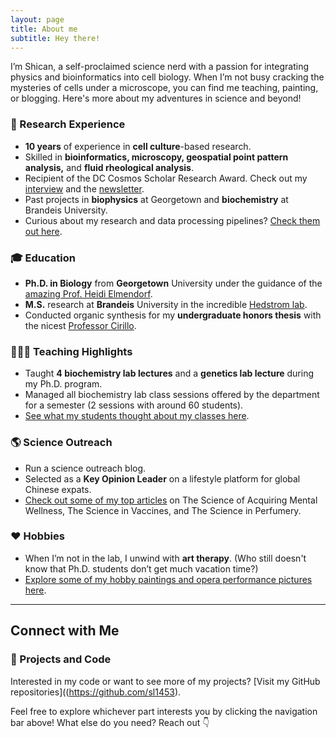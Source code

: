 ```yaml
---
layout: page
title: About me
subtitle: Hey there!
---
```

I’m Shican, a self-proclaimed science nerd with a passion for integrating physics and bioinformatics into cell biology. When I’m not busy cracking the mysteries of cells under a microscope, you can find me teaching, painting, or blogging. Here's more about my adventures in science and beyond!


### 💼 Research Experience
- **10 years** of experience in **cell culture**-based research.
- Skilled in **bioinformatics, microscopy, geospatial point pattern analysis,** and **fluid rheological analysis**.
- Recipient of the DC Cosmos Scholar Research Award. Check out my [interview](https://grad.georgetown.edu/2021/10/18/interview-with-cosmos-scholar-claire-li/) and the [newsletter](https://biology.georgetown.edu/news-story/theyre-out-of-this-world-nicole-wagner-and-shican-claire-li-named-cosmos-scholars%EF%BF%BC/).
- Past projects in **biophysics** at Georgetown and **biochemistry** at Brandeis University.
- Curious about my research and data processing pipelines? [Check them out here](/research).

### 🎓 Education
- **Ph.D. in Biology** from **Georgetown** University under the guidance of the [amazing Prof. Heidi Elmendorf](https://gufaculty360.georgetown.edu/s/contact/00336000014RdOCAA0/heidi-elmendorf).
- **M.S.** research at **Brandeis** University in the incredible [Hedstrom lab](https://sites.google.com/brandeis.edu/hedstromlab/).
- Conducted organic synthesis for my **undergraduate honors thesis** with the nicest [Professor Cirillo](https://www.newhaven.edu/faculty-staff-profiles/pier-cirillo.php).

### 👩🏻‍🏫 Teaching Highlights
- Taught **4 biochemistry lab lectures** and a **genetics lab lecture** during my Ph.D. program.
- Managed all biochemistry lab class sessions offered by the department for a semester (2 sessions with around 60 students).
- [See what my students thought about my classes here](/teaching).

### 🌎 Science Outreach
- Run a science outreach blog.
- Selected as a **Key Opinion Leader** on a lifestyle platform for global Chinese expats.
- [Check out some of my top articles](/blog) on The Science of Acquiring Mental Wellness, The Science in Vaccines, and The Science in Perfumery.
  
### ❤️ Hobbies
- When I’m not in the lab, I unwind with **art therapy**. (Who still doesn't know that Ph.D. students don’t get much vacation time?)
- [Explore some of my hobby paintings and opera performance pictures here](/art).

---

## Connect with Me

### 🔗 Projects and Code
Interested in my code or want to see more of my projects? [Visit my GitHub repositories]((https://github.com/sl1453).

Feel free to explore whichever part interests you by clicking the navigation bar above! What else do you need? Reach out 👇
